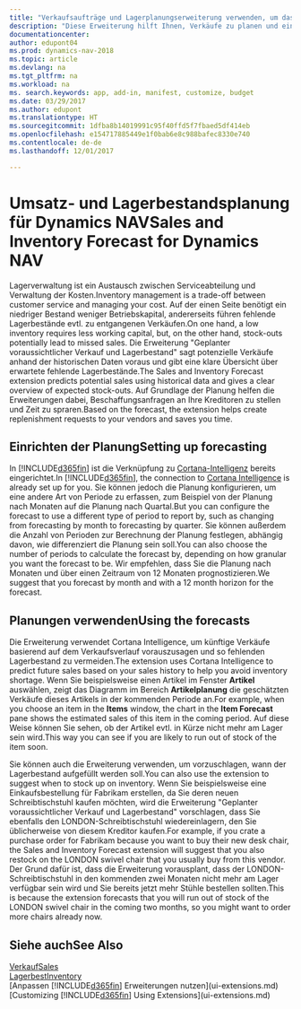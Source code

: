```yaml
---
title: "Verkaufsaufträge und Lagerplanungserweiterung verwenden, um das Lager zu verwalten"
description: "Diese Erweiterung hilft Ihnen, Verkäufe zu planen und eine klare Übersicht über erwartete fehlende Lagerbestände zu erhalten und hilft Ihnen sogar dabei, Lagerauffüllungsanfragen an Verkäufer zu stellen."
documentationcenter: 
author: edupont04
ms.prod: dynamics-nav-2018
ms.topic: article
ms.devlang: na
ms.tgt_pltfrm: na
ms.workload: na
ms. search.keywords: app, add-in, manifest, customize, budget
ms.date: 03/29/2017
ms.author: edupont
ms.translationtype: HT
ms.sourcegitcommit: 1dfba8b14019991c95f40ffd5f7fbaed5df414eb
ms.openlocfilehash: e154717885449e1f0bab6e8c988bafec8330e740
ms.contentlocale: de-de
ms.lasthandoff: 12/01/2017

---
```

# <a name="sales-and-inventory-forecast-for-dynamics-nav"></a><span data-ttu-id="319cc-103">Umsatz- und Lagerbestandsplanung für Dynamics NAV</span><span class="sxs-lookup"><span data-stu-id="319cc-103">Sales and Inventory Forecast for Dynamics NAV</span></span>
<span data-ttu-id="319cc-104">Lagerverwaltung ist ein Austausch zwischen Serviceabteilung und Verwaltung der Kosten.</span><span class="sxs-lookup"><span data-stu-id="319cc-104">Inventory management is a trade-off between customer service and managing your cost.</span></span> <span data-ttu-id="319cc-105">Auf der einen Seite benötigt ein niedriger Bestand weniger Betriebskapital, andererseits führen fehlende Lagerbestände evtl. zu entgangenen Verkäufen.</span><span class="sxs-lookup"><span data-stu-id="319cc-105">On one hand, a low inventory requires less working capital, but, on the other hand, stock-outs potentially lead to missed sales.</span></span> <span data-ttu-id="319cc-106">Die Erweiterung "Geplanter voraussichtlicher Verkauf und Lagerbestand" sagt potenzielle Verkäufe anhand der historischen Daten voraus und gibt eine klare Übersicht über erwartete fehlende Lagerbestände.</span><span class="sxs-lookup"><span data-stu-id="319cc-106">The Sales and Inventory Forecast extension predicts potential sales using historical data and gives a clear overview of expected stock-outs.</span></span> <span data-ttu-id="319cc-107">Auf Grundlage der Planung helfen die Erweiterungen dabei, Beschaffungsanfragen an Ihre Kreditoren zu stellen und Zeit zu spraren.</span><span class="sxs-lookup"><span data-stu-id="319cc-107">Based on the forecast, the extension helps create replenishment requests to your vendors and saves you time.</span></span>  

## <a name="setting-up-forecasting"></a><span data-ttu-id="319cc-108">Einrichten der Planung</span><span class="sxs-lookup"><span data-stu-id="319cc-108">Setting up forecasting</span></span>
<span data-ttu-id="319cc-109">In [!INCLUDE[d365fin](includes/d365fin_md.md)] ist die Verknüpfung zu [Cortana-Intelligenz](https://www.microsoft.com/en-us/cloud-platform/what-is-cortana-intelligence-suite) bereits eingerichtet.</span><span class="sxs-lookup"><span data-stu-id="319cc-109">In [!INCLUDE[d365fin](includes/d365fin_md.md)], the connection to [Cortana Intelligence](https://www.microsoft.com/en-us/cloud-platform/what-is-cortana-intelligence-suite) is already set up for you.</span></span> <span data-ttu-id="319cc-110">Sie können jedoch die Planung konfigurieren, um eine andere Art von Periode zu erfassen, zum Beispiel von der Planung nach Monaten auf die Planung nach Quartal.</span><span class="sxs-lookup"><span data-stu-id="319cc-110">But you can configure the forecast to use a different type of period to report by, such as changing from forecasting by month to forecasting by quarter.</span></span> <span data-ttu-id="319cc-111">Sie können außerdem die Anzahl von Perioden zur Berechnung der Planung festlegen, abhängig davon, wie differenziert die Planung sein soll.</span><span class="sxs-lookup"><span data-stu-id="319cc-111">You can also choose the number of periods to calculate the forecast by, depending on how granular you want the forecast to be.</span></span> <span data-ttu-id="319cc-112">Wir empfehlen, dass Sie die Planung nach Monaten und über einen Zeitraum von 12 Monaten prognostizieren.</span><span class="sxs-lookup"><span data-stu-id="319cc-112">We suggest that you forecast by month and with a 12 month horizon for the forecast.</span></span>  

## <a name="using-the-forecasts"></a><span data-ttu-id="319cc-113">Planungen verwenden</span><span class="sxs-lookup"><span data-stu-id="319cc-113">Using the forecasts</span></span>
<span data-ttu-id="319cc-114">Die Erweiterung verwendet Cortana Intelligence, um künftige Verkäufe basierend auf dem Verkaufsverlauf vorauszusagen und so fehlenden Lagerbestand zu vermeiden.</span><span class="sxs-lookup"><span data-stu-id="319cc-114">The extension uses Cortana Intelligence to predict future sales based on your sales history to help you avoid inventory shortage.</span></span> <span data-ttu-id="319cc-115">Wenn Sie beispielsweise einen Artikel im Fenster **Artikel** auswählen, zeigt das Diagramm im Bereich **Artikelplanung** die geschätzten Verkäufe dieses Artikels in der kommenden Periode an.</span><span class="sxs-lookup"><span data-stu-id="319cc-115">For example, when you choose an item in the **Items** window, the chart in the **Item Forecast** pane shows the estimated sales of this item in the coming period.</span></span> <span data-ttu-id="319cc-116">Auf diese Weise können Sie sehen, ob der Artikel evtl. in Kürze nicht mehr am Lager sein wird.</span><span class="sxs-lookup"><span data-stu-id="319cc-116">This way you can see if you are likely to run out of stock of the item soon.</span></span>  

<span data-ttu-id="319cc-117">Sie können auch die Erweiterung verwenden, um vorzuschlagen, wann der Lagerbestand aufgefüllt werden soll.</span><span class="sxs-lookup"><span data-stu-id="319cc-117">You can also use the extension to suggest when to stock up on inventory.</span></span> <span data-ttu-id="319cc-118">Wenn Sie beispielsweise eine Einkaufsbestellung für Fabrikam erstellen, da Sie deren neuen Schreibtischstuhl kaufen möchten, wird die Erweiterung "Geplanter voraussichtlicher Verkauf und Lagerbestand" vorschlagen, dass Sie ebenfalls den LONDON-Schreibtischstuhl wiedereinlagern, den Sie üblicherweise von diesem Kreditor kaufen.</span><span class="sxs-lookup"><span data-stu-id="319cc-118">For example, if you crate a purchase order for Fabrikam because you want to buy their new desk chair, the Sales and Inventory Forecast extension will suggest that you also restock on the LONDON swivel chair that you usually buy from this vendor.</span></span> <span data-ttu-id="319cc-119">Der Grund dafür ist, dass die Erweiterung vorausplant, dass der LONDON-Schreibtischstuhl in den kommenden zwei Monaten nicht mehr am Lager verfügbar sein wird und Sie bereits jetzt mehr Stühle bestellen sollten.</span><span class="sxs-lookup"><span data-stu-id="319cc-119">This is because the extension forecasts that you will run out of stock of the LONDON swivel chair in the coming two months, so you might want to order more chairs already now.</span></span>  

## <a name="see-also"></a><span data-ttu-id="319cc-120">Siehe auch</span><span class="sxs-lookup"><span data-stu-id="319cc-120">See Also</span></span>
[<span data-ttu-id="319cc-121">Verkauf</span><span class="sxs-lookup"><span data-stu-id="319cc-121">Sales</span></span>](sales-manage-sales.md)  
[<span data-ttu-id="319cc-122">Lagerbest</span><span class="sxs-lookup"><span data-stu-id="319cc-122">Inventory</span></span>](inventory-manage-inventory.md)  
<span data-ttu-id="319cc-123">[Anpassen [!INCLUDE[d365fin](includes/d365fin_md.md)] Erweiterungen nutzen](ui-extensions.md)</span><span class="sxs-lookup"><span data-stu-id="319cc-123">[Customizing [!INCLUDE[d365fin](includes/d365fin_md.md)] Using Extensions](ui-extensions.md)</span></span>  

